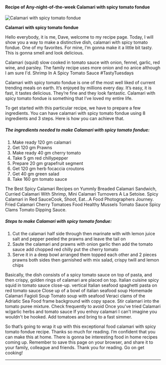             

#### Recipe of Any-night-of-the-week Calamari with spicy tomato fondue

![Calamari with spicy tomato fondue](https://img-global.cpcdn.com/recipes/de4babbac91b7cfe/751x532cq70/calamari-with-spicy-tomato-fondue-recipe-main-photo.jpg)

**Calamari with spicy tomato fondue**

Hello everybody, it is me, Dave, welcome to my recipe page. Today, I will show you a way to make a distinctive dish, calamari with spicy tomato fondue. One of my favorites. For mine, I’m gonna make it a little bit tasty. This is gonna smell and look delicious.

Calamari (squid) slow cooked in tomato sauce with onion, fennel, garlic, red wine, and parsley. The family recipe uses more onion and no anice although I am sure I'd. Shrimp In A Spicy Tomato Sauce #TastyTuesdays

Calamari with spicy tomato fondue is one of the most well liked of current trending meals on earth. It’s enjoyed by millions every day. It’s easy, it is fast, it tastes delicious. They’re fine and they look fantastic. Calamari with spicy tomato fondue is something that I’ve loved my entire life.

To get started with this particular recipe, we have to prepare a few ingredients. You can have calamari with spicy tomato fondue using 8 ingredients and 3 steps. Here is how you can achieve that.

##### The ingredients needed to make Calamari with spicy tomato fondue:

1.  Make ready 120 gm calamari
2.  Get 120 gm Prawns
3.  Make ready 40 gm cherry tomato
4.  Take 5 gm red chillypepper
5.  Prepare 20 gm grapefruit segment
6.  Get 120 gm herb focaccia croutons
7.  Get 40 gm green salad
8.  Take 160 gm tomato sauce

The Best Spicy Calamari Recipes on Yummly Breaded Calamari Sandwich, Curried Calamari With Shrimp, Mini Calamari Turnovers A La Setoise. Spicy Calamari in Red SauceCook, Shoot, Eat…A Food Photographers Journey. Fried Calamari Cherry Tomatoes Food Healthy Mussels Tomato Sauce Spicy Clams Tomato Dipping Sauce.

##### Steps to make Calamari with spicy tomato fondue:

1.  Cut the calamari half side through then marinate with with lemon juice salt and pepper peeled the prawns and leave the tail on
2.  Saute the calamari and prawns with onion garlic then add the tomato sauce add chopped red chilly put the cherry tomato
3.  Serve it in a deep bowl arranged them topped each other and 2 pieces prawns both sides then garnished with mix salad, crispy twill and lemon chips

Basically, the dish consists of a spicy tomato sauce on top of pasta, and then crispy, golden rings of calamari are placed on top. Italian cuisine spicy squid in tomato sauce close-up. vertical Italian seafood spaghetti pasta on red tomato sauce Close up of a bowl of italian seafood soup Homemade Calamari Fagioli Soup Tomato soup with seafood Veraci clams of the Adriatic Sea Food frame background with copy space. Stir calamari into the tomato puree mixture. Check frequently to avoid Once you've tried Calamari w/garlic herbs and tomato sauce If you enhoy calamari I can't imagine you wouldn't be hooked. Add tomatoes and bring to a fast simmer.

So that’s going to wrap it up with this exceptional food calamari with spicy tomato fondue recipe. Thanks so much for reading. I’m confident that you can make this at home. There is gonna be interesting food in home recipes coming up. Remember to save this page on your browser, and share it to your family, colleague and friends. Thank you for reading. Go on get cooking!

* * *